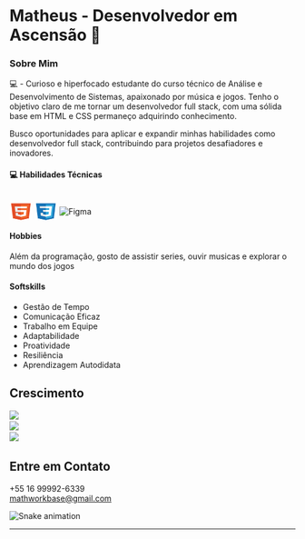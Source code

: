# Matheus - Desenvolvedor em Ascensão 🚀

### Sobre Mim
💻 - Curioso e hiperfocado estudante do curso técnico de Análise e Desenvolvimento de Sistemas, apaixonado por música e jogos. Tenho o objetivo claro de me tornar um desenvolvedor full stack, com uma sólida base em HTML e CSS permaneço adquirindo conhecimento.

Busco oportunidades para aplicar e expandir minhas habilidades como desenvolvedor full stack, contribuindo para projetos desafiadores e inovadores.



#### 💻 Habilidades Técnicas
<div style="display: inline_block"><br>
  <img align="center" alt="HTML" height="30" width="40" src="https://raw.githubusercontent.com/devicons/devicon/master/icons/html5/html5-original.svg">
  <img align="center" alt="CSS" height="30" width="40" src="https://raw.githubusercontent.com/devicons/devicon/master/icons/css3/css3-original.svg">
  <img align="center" alt="Figma" height="30" width="40" src="https://images.app.goo.gl/LpmiszpPJ21PLb426">
</div>

#### Hobbies 
Além da programação, gosto de assistir series, ouvir musicas e explorar o mundo dos jogos 

#### Softskills
- Gestão de Tempo
- Comunicação Eficaz
- Trabalho em Equipe
- Adaptabilidade
- Proatividade
- Resiliência
- Aprendizagem Autodidata



## Crescimento 
![](https://github-readme-stats.vercel.app/api?username=mathtxt&theme=synthwave&hide_border=false&include_all_commits=false&count_private=false)<br/>
![](https://github-readme-streak-stats.herokuapp.com/?user=mathtxt&theme=synthwave&hide_border=false)<br/>
![](https://github-readme-stats.vercel.app/api/top-langs/?username=mathtxt&theme=synthwave&hide_border=false&include_all_commits=false&count_private=false&layout=compact)

## Entre em Contato
+55 16 99992-6339
<br>
mathworkbase@gmail.com


  ![Snake animation](https://github.com/cadudevemdobro/cadudevemdobro/blob/output/github-contribution-grid-snake.svg)

---

